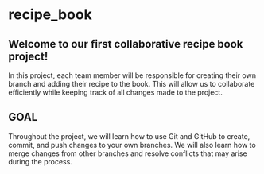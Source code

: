 # recipe_book
## Welcome to our first collaborative recipe book project!
In this project,  each team member will be responsible for creating their own branch and adding their recipe to the book. This will allow us to collaborate efficiently while keeping track of all changes made to the project.

## GOAL
Throughout the project, we will learn how to use Git and GitHub to create, commit, and push changes to your own branches. We will also learn how to merge changes from other branches and resolve conflicts that may arise during the process.
